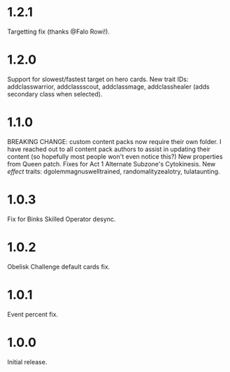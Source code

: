 # 1.2.1

Targetting fix (thanks @Falo Rowi!).

# 1.2.0

Support for slowest/fastest target on hero cards.
New trait IDs: addclasswarrior, addclassscout, addclassmage, addclasshealer (adds secondary class when selected).

# 1.1.0

BREAKING CHANGE: custom content packs now require their own folder. I have reached out to all content pack authors to assist in updating their content (so hopefully most people won't even notice this?)
New properties from Queen patch.
Fixes for Act 1 Alternate Subzone's Cytokinesis.
New _effect_ traits: dgolemmagnuswelltrained, randomalityzealotry, tulataunting.

# 1.0.3

Fix for Binks Skilled Operator desync.

# 1.0.2

Obelisk Challenge default cards fix.

# 1.0.1

Event percent fix.

# 1.0.0

Initial release.